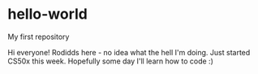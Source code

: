 # hello-world
My first repository

Hi everyone! Rodidds here - no idea what the hell I'm doing. Just started CS50x this week. Hopefully some day I'll learn how to code :)
